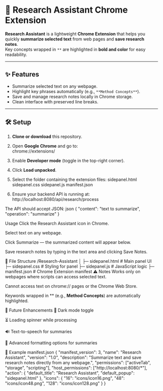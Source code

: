 # 🧠 Research Assistant Chrome Extension

**Research Assistant** is a lightweight **Chrome Extension** that helps you quickly **summarize selected text** from web pages and **save research notes**.  
Key concepts wrapped in `**` are highlighted in **bold and color** for easy readability.

---

## ✨ Features

- Summarize selected text on any webpage.
- Highlight key phrases automatically (e.g., `**Method Concepts**`).
- Save and manage research notes locally in Chrome storage.
- Clean interface with preserved line breaks.

---

## 🛠 Setup

1. **Clone or download** this repository.
2. Open **Google Chrome** and go to:  
chrome://extensions/

3. Enable **Developer mode** (toggle in the top-right corner).
4. Click **Load unpacked**.
5. Select the folder containing the extension files:
sidepanel.html
sidepanel.css
sidepanel.js
manifest.json

6. Ensure your backend API is running at:  
http://localhost:8080/api/research/process

The API should accept JSON:
json
{
  "content": "text to summarize",
  "operation": "summarize"
}

Usage
Click the Research Assistant icon in Chrome.

Select text on any webpage.

Click Summarize — the summarized content will appear below.

Save research notes by typing in the text area and clicking Save Notes.

📂 File Structure
/Research-Assistant
│
├─ sidepanel.html       # Main panel UI
├─ sidepanel.css        # Styling for panel
├─ sidepanel.js         # JavaScript logic
├─ manifest.json        # Chrome Extension manifest
⚠️ Notes
Works only on webpages where scripts can access selected text.

Cannot access text on chrome:// pages or the Chrome Web Store.

Keywords wrapped in ** (e.g., **Method Concepts**) are automatically highlighted.

🚀 Future Enhancements
🌙 Dark mode toggle

⏳ Loading spinner while processing

🔊 Text-to-speech for summaries

🎨 Advanced formatting options for summaries

🧩 Example manifest.json
{
  "manifest_version": 3,
  "name": "Research Assistant",
  "version": "1.0",
  "description": "Summarize text and save research notes directly from any webpage.",
  "permissions": ["activeTab", "storage", "scripting"],
  "host_permissions": ["http://localhost:8080/*"],
  "action": {
    "default_title": "Research Assistant",
    "default_popup": "sidepanel.html"
  },
  "icons": {
    "16": "icons/icon16.png",
    "48": "icons/icon48.png",
    "128": "icons/icon128.png"
  }
}
